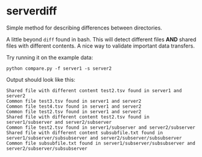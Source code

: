 # serverdiff
Simple method for describing differences between directories.

A little beyond `diff` found in bash. This will detect different files **AND** shared files with different contents. A nice way to validate important data transfers.

Try running it on the example data:

`python compare.py -f server1 -s server2`

Output should look like this:

```
Shared file with different content test2.tsv found in server1 and server2
Common file test3.tsv found in server1 and server2
Common file test4.tsv found in server1 and server2
Common file test2.tsv found in server1 and server2
Shared file with different content test2.tsv found in server1/subserver and server2/subserver
Common file test2.tsv found in server1/subserver and server2/subserver
Shared file with different content subsubfile.txt found in server1/subserver/subsubserver and server2/subserver/subsubserver
Common file subsubfile.txt found in server1/subserver/subsubserver and server2/subserver/subsubserver
```
